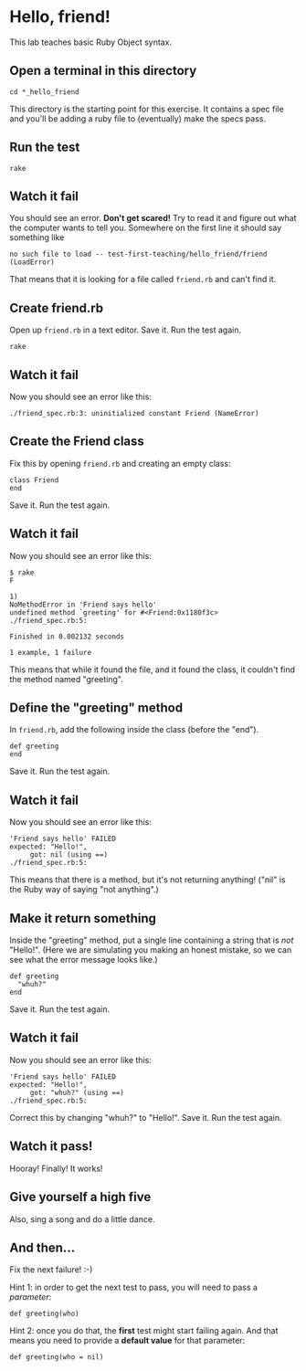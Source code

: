# Hello, friend!

This lab teaches basic Ruby Object syntax.

## Open a terminal in this directory

    cd *_hello_friend

This directory is the starting point for this exercise. It contains a spec file and you'll be adding a ruby file to (eventually) make the specs pass.

## Run the test

    rake

## Watch it fail

You should see an error. **Don't get scared!** Try to read it and figure out what the computer wants to tell you. Somewhere on the first line it should say something like

    no such file to load -- test-first-teaching/hello_friend/friend (LoadError)

That means that it is looking for a file called `friend.rb` and can't find it.

## Create friend.rb

Open up `friend.rb` in a text editor. Save it. Run the test again.

    rake

## Watch it fail

Now you should see an error like this:

    ./friend_spec.rb:3: uninitialized constant Friend (NameError)

## Create the Friend class

Fix this by opening `friend.rb` and creating an empty class:

    class Friend
    end

Save it. Run the test again.

## Watch it fail

Now you should see an error like this:

    $ rake
    F

    1)
    NoMethodError in 'Friend says hello'
    undefined method `greeting' for #<Friend:0x1180f3c>
    ./friend_spec.rb:5:

    Finished in 0.002132 seconds

    1 example, 1 failure

This means that while it found the file, and it found the class, it couldn't find the method named "greeting".

## Define the "greeting" method

In `friend.rb`, add the following inside the class (before the "end").

    def greeting
    end

Save it. Run the test again.

## Watch it fail

Now you should see an error like this:

    'Friend says hello' FAILED
    expected: "Hello!",
         got: nil (using ==)
    ./friend_spec.rb:5:

This means that there is a method, but it's not returning anything! ("nil" is the Ruby way of saying "not anything".)

## Make it return something

Inside the "greeting" method, put a single line containing a string that is *not* "Hello!". (Here we are simulating you making an honest mistake, so we can see what the error message looks like.)

    def greeting
      "whuh?"
    end

Save it. Run the test again.

## Watch it fail

Now you should see an error like this:

    'Friend says hello' FAILED
    expected: "Hello!",
         got: "whuh?" (using ==)
    ./friend_spec.rb:5:

Correct this by changing "whuh?" to "Hello!". Save it. Run the test again.

## Watch it pass!

Hooray! Finally! It works!

## Give yourself a high five

Also, sing a song and do a little dance.

## And then...

Fix the next failure! :-)

Hint 1: in order to get the next test to pass, you will need to pass a *parameter*:

    def greeting(who)

Hint 2: once you do that, the **first** test might start failing again. And that means you need to provide a **default value** for that parameter:

    def greeting(who = nil)


